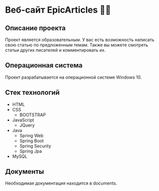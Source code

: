 # Веб-сайт EpicArticles 👩‍💻
## Описание проекта
Проект является образовательным. У вас есть возможность написать свою статью по предложенным темам. Также вы можете смотреть статьи других писателей и комментировать их.
## Операционная система
Проект разрабатывается на операционной системе Windows 10.
## Стек технологий
* HTML
* CSS
  * BOOTSTRAP
* JavaScript
  * JQuery
* Java
  * Spring Web
  * Spring Boot
  * Spring Security
  * Spring Jpa
* MySQL
## Документы
Необходимая документация находится в documents.
